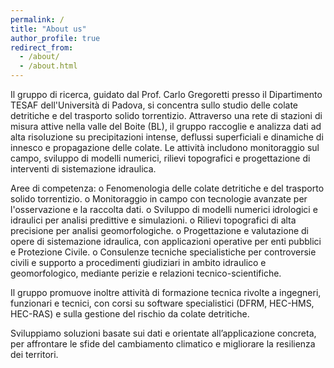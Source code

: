 ```yaml
---
permalink: /
title: "About us"
author_profile: true
redirect_from: 
  - /about/
  - /about.html
---
```


Il gruppo di ricerca, guidato dal Prof. Carlo Gregoretti presso il Dipartimento TESAF dell'Università di Padova, si concentra sullo studio delle colate detritiche e del trasporto solido torrentizio. Attraverso una rete di stazioni di misura attive nella valle del Boite (BL), il gruppo raccoglie e analizza dati ad alta risoluzione su precipitazioni intense, deflussi superficiali e dinamiche di innesco e propagazione delle colate. Le attività includono monitoraggio sul campo, sviluppo di modelli numerici, rilievi topografici e progettazione di interventi di sistemazione idraulica.

Aree di competenza:
o Fenomenologia delle colate detritiche e del trasporto solido torrentizio.
o Monitoraggio in campo con tecnologie avanzate per l'osservazione e la raccolta dati.
o Sviluppo di modelli numerici idrologici e idraulici per analisi predittive e simulazioni.
o Rilievi topografici di alta precisione per analisi geomorfologiche.
o Progettazione e valutazione di opere di sistemazione idraulica, con applicazioni operative per enti pubblici e Protezione Civile.
o Consulenze tecniche specialistiche per controversie civili e supporto a procedimenti giudiziari in ambito idraulico e geomorfologico, mediante perizie e relazioni tecnico-scientifiche.

Il gruppo promuove inoltre attività di formazione tecnica rivolte a ingegneri, funzionari e tecnici, con corsi su software specialistici (DFRM, HEC-HMS, HEC-RAS) e sulla gestione del rischio da colate detritiche. 

Sviluppiamo soluzioni basate sui dati e orientate all’applicazione concreta, per affrontare le sfide del cambiamento climatico e migliorare la resilienza dei territori.

